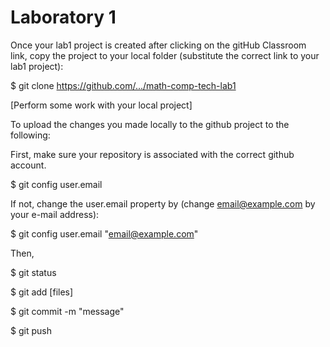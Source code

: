 # Laboratory 1

Once your lab1 project is created after clicking on the gitHub Classroom link, copy the project to your local folder (substitute the correct link to your lab1 project):

$ git clone https://github.com/.../math-comp-tech-lab1

[Perform some work with your local project]

To upload the changes you made locally to the github project to the following:

First, make sure your repository is associated with the correct github account.

$ git config user.email

If not, change the user.email property by (change email@example.com by your e-mail address):

$ git config user.email "email@example.com"

Then,

$ git status

$ git add [files]
  
$ git commit -m "message"

$ git push








